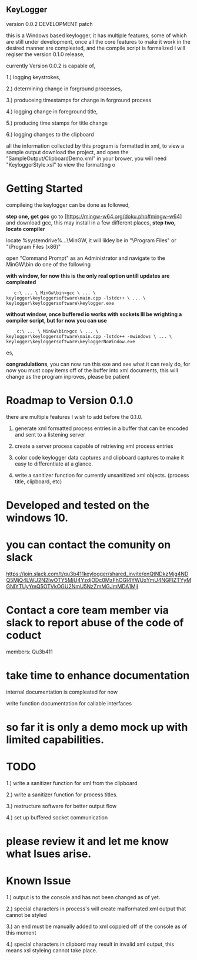 ## KeyLogger
 version 0.0.2 DEVELOPMENT patch 

this is a Windows based keylogger, it has multiple features, some of which are still under development, once all the core features to make it work in the desired manner are compleated, and the compile script is formalized I will regiser the version 0.1.0 release, 

currently Version 0.0.2 is capable of,

1.) logging keystrokes, 

2.) determining change in forground processes, 

3.) produceing timestamps for change in forground process

4.) logging change in foreground title,

5.) producing time stamps for title change

6.) logging changes to the clipboard

all the information collected by this program is formatted in xml, to view a sample output download the project, and open the "SampleOutput/ClipboardDemo.xml" in your brower, you will need "KeyloggerStyle.xsl" to view the formatting o

# Getting Started
  compileing the keylogger can be done as followed,
  
  **step one, get gcc**
   go to [https://mingw-w64.org/doku.php#mingw-w64] and download gcc, this may install in a few different places, 
  **step two, locate compiler**
      
   locate %systemdrive%\...\MinGW, it will likley be  in "\Program Files\" or "\Program Files (x86)\"
    
   open "Command Prompt" as an Administrator and navigate to the MinGW\bin
    do one of the following
    
   **with window, for now this is the only real option untill updates are compleated**   
   
       c:\ ... \ MinGw\bin>gcc \ ... \ keylogger\keyloggersoftware\main.cpp -lstdc++ \ ... \ keylogger\keyloggersoftware\keylogger.exe
   
   **without window, once buffered io works with sockets Ill be wrighting a compiler script, but for now you can use**
    
        c:\ ... \ MinGw\bin>gcc \ ... \ keylogger\keyloggersoftware\main.cpp -lstdc++ -mwindows \ ... \ keylogger\keyloggersoftware\keyloggerNoWindow.exe
   es, 
   
   
   **congradulations**, you can now run this exe and see what it can realy do,
   for now you must copy items off of the buffer into xml documents, this will change as the program inproves, please be patient
             
# Roadmap to Version 0.1.0
 there are multiple features I wish to add before the 0.1.0.
 
 1) generate xml formatted process entries in a buffer that can be encoded and sent to a listening server
 
 2) create a server process capable of retrieving xml process entries
 
 3) color code keylogger data captures and clipboard captures to make it easy to differentiate at a glance.
 
 4) write a sanitizer function for currently unsanitized xml objects. (process title, clipboard, etc)
 
# Developed and tested on the windows 10.
# you can contact the comunity on slack

https://join.slack.com/t/qu3b411keylogger/shared_invite/enQtNDkzMjg4NDQ5MjQ4LWU2N2IwOTY5MjU4YzdjODc0MzFhOGI4YWUxYmU4NGFlZTYyMGNlYTUyYmQ5OTVkOGU2NmU5NzZmMGJmMDA1MjI

# Contact a core team member via slack to report abuse of the code of coduct
  members:
     Qu3b411
# take time to enhance documentation 
   internal documentation is compleated for now
 
 write function documentation for callable interfaces 
# so far it is only a demo mock up with limited capabilities. 
# TODO
  1.) write a sanitizer function for xml from the clipboard 
  
  2.) write a sanitizer function for process titles.
  
  3.) restructure software for better output flow
  
  4.) set up buffered socket communication
  
# please review it and let me know what Isues arise. 

# Known Issue
 1.) output is to the console and has not been changed as of yet.
 
 2.) special characters in process's will create malformated xml output that cannot be styled
 
 3.) an end </KeyLoggerMetaData> must be manually added to xml coppied off of the console as of this moment
 
 4.) special characters in clipbord may result in invalid xml output, this means xsl styleing cannot take place.
